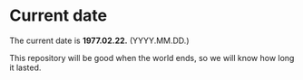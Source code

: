 # Current date

The current date is **1977.02.22.** (YYYY.MM.DD.)

This repository will be good when the world ends, so we will know how long it lasted.